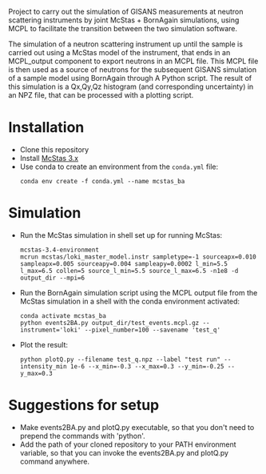 Project to carry out the simulation of GISANS measurements at neutron scattering instruments by joint McStas + BornAgain simulations, using MCPL to facilitate the transition between the two simulation software.

The simulation of a neutron scattering instrument up until the sample is carried out using a McStas model of the instrument, that ends in an MCPL_output component to export neutrons in an MCPL file.
This MCPL file is then used as a source of neutrons for the subsequent GISANS simulation of a sample model using BornAgain through A Python script. The result of this simulation is a Qx,Qy,Qz histogram (and corresponding uncertainty) in an NPZ file, that can be processed with a plotting script.

Installation
============
* Clone this repository 
* Install [McStas 3.x](https://github.com/McStasMcXtrace/McCode/blob/mccode-legacy/INSTALL-McStas-3.x/README.md)
* Use conda to create an environment from the `conda.yml` file: 
  ```
  conda env create -f conda.yml --name mcstas_ba
  ```

Simulation
==========

- Run the McStas simulation in shell set up for running McStas:
  ```
  mcstas-3.4-environment
  mcrun mcstas/loki_master_model.instr sampletype=-1 sourceapx=0.010 sampleapx=0.005 sourceapy=0.004 sampleapy=0.0002 l_min=5.5 l_max=6.5 collen=5 source_l_min=5.5 source_l_max=6.5 -n1e8 -d output_dir --mpi=6
  ```
- Run the BornAgain simulation script using the MCPL output file from the McStas simulation in a shell with the conda environment activated:
  ```
  conda activate mcstas_ba
  python events2BA.py output_dir/test_events.mcpl.gz --instrument='loki' --pixel_number=100 --savename 'test_q'
  ```

- Plot the result:
  ```
  python plotQ.py --filename test_q.npz --label "test run" --intensity_min 1e-6 --x_min=-0.3 --x_max=0.3 --y_min=-0.25 --y_max=0.3
  ```

Suggestions for setup
=====================
- Make events2BA.py and plotQ.py executable, so that you don't need to prepend the commands with 'python'.
- Add the path of your cloned repository to your PATH environment variable, so that you can invoke the events2BA.py and plotQ.py command anywhere.
